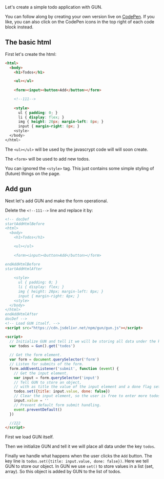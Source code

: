 Let's create a simple todo application with GUN.

You can follow along by creating your own version live on [CodePen](https://codepen.io/pen/). If you like, you can also click on the CodePen icons in the top right of each code block instead.

## The basic html

First let's create the html:

```html showCodePen
<html>
  <body>
    <h1>Todos</h1>

    <ul></ul>
    
    <form><input><button>Add</button></form>

    <!--111-->
    
    <style>
      ul { padding: 0; }
      li { display: flex; }
      img { height: 20px; margin-left: 8px; }
      input { margin-right: 8px; }
    <style>
  </body>
</html>
```

The `<ul></ul>` will be used by the javascrypt code will will soon create.

The `<form>` will be used to add new todos.

You can ignored the `<style>` tag. This just contains some simple styling of (future) things on the page.

## Add gun

Next let's add GUN and make the form operational.

Delete the `<!--111-->` line and replace it by:

```html showCodePen
<!-- docDef
startAddHtmlBefore
<html>
  <body>
    <h1>Todos</h1>

    <ul></ul>
    
    <form><input><button>Add</button></form>

endAddHtmlBefore
startAddHtmlAfter
    
    <style>
      ul { padding: 0; }
      li { display: flex; }
      img { height: 20px; margin-left: 8px; }
      input { margin-right: 8px; }
    <style>
  </body>
</html>
endAddHtmlAfter
docDef -->
<!-- Load GUN itself. -->
<script src="https://cdn.jsdelivr.net/npm/gun/gun.js"></script>

<script>
  // Initialize GUN and tell it we will be storing all data under the key 'todos'.
  var todos = Gun().get('todos')
  
  // Get the form element.
  var form = document.querySelector('form')
  // Listen for submits of the form.
  form.addEventListener('submit', function (event) {
	// Get the input element.
	var input = form.querySelector('input')
	// Tell GUN to store an object,
	// with as title the value of the input element and a done flag set to false.
	todos.set({title: input.value, done: false})
	// Clear the input element, so the user is free to enter more todos.
	input.value = ''
	// Prevent default form submit handling.
	event.preventDefault()
  })

  //222
</script>
```

First we load GUN itself.

Then we initialize GUN and tell it we will place all data under the key `todos`.

Finally we handle what happens when the user clicks the `Add` button. The key line is `todos.set({title: input.value, done: false})`. Here we tell GUN to store our object. In GUN we use `set()` to store values in a list (set, array). So this object is added by GUN to the list of todos.

